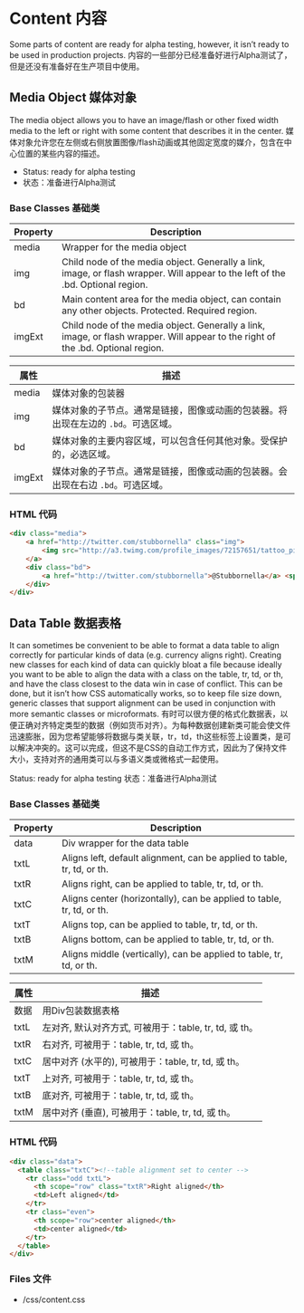 # Content 内容

Some parts of content are ready for alpha testing, however, it isn’t ready to be used in production projects.
内容的一些部分已经准备好进行Alpha测试了，但是还没有准备好在生产项目中使用。

## Media Object 媒体对象

The media object allows you to have an image/flash or other fixed width media to the left or right with some content that describes it in the center.
媒体对象允许您在左侧或右侧放置图像/flash动画或其他固定宽度的媒介，包含在中心位置的某些内容的描述。

* Status: ready for alpha testing
* 状态：准备进行Alpha测试

### Base Classes 基础类

| Property      | Description                            |
| ------------- | ------------------------------------   |
| media         | Wrapper for the media object |
| img           | Child node of the media object. Generally a link, image, or flash wrapper. Will appear to the left of the .bd. Optional region.|
| bd | Main content area for the media object, can contain any other objects. Protected. Required region.|
| imgExt | Child node of the media object. Generally a link, image, or flash wrapper. Will appear to the right of the .bd. Optional region. |


| 属性      | 描述                            |
| ------------- | ------------------------------------   |
| media         | 媒体对象的包装器 |
| img           | 媒体对象的子节点。通常是链接，图像或动画的包装器。将出现在左边的 `.bd`。可选区域。|
| bd | 媒体对象的主要内容区域，可以包含任何其他对象。受保护的，必选区域。 |
| imgExt | 媒体对象的子节点。通常是链接，图像或动画的包装器。会出现在右边 `.bd`。可选区域。 |



### HTML 代码

```html
<div class="media">
	<a href="http://twitter.com/stubbornella" class="img">
		<img src="http://a3.twimg.com/profile_images/72157651/tattoo_pink_bkg_square_mini.jpg" alt="Stubbornella" />
	</a>
	<div class="bd">
		<a href="http://twitter.com/stubbornella">@Stubbornella</a> <span class="detail">14 miniutes ago</span>
	</div>
</div>
```

## Data Table 数据表格

It can sometimes be convenient to be able to format a data table to align correctly for particular kinds of data (e.g. currency aligns right). Creating new classes for each kind of data can quickly bloat a file because ideally you want to be able to align the data with a class on the table, tr, td, or th, and have the class closest to the data win in case of conflict. This can be done, but it isn’t how CSS automatically works, so to keep file size down, generic classes that support alignment can be used in conjunction with more semantic classes or microformats.
有时可以很方便的格式化数据表，以便正确对齐特定类型的数据（例如货币对齐）。为每种数据创建新类可能会使文件迅速膨胀，因为您希望能够将数据与类关联，tr，td，th这些标签上设置类，是可以解决冲突的。这可以完成，但这不是CSS的自动工作方式，因此为了保持文件大小，支持对齐的通用类可以与多语义类或微格式一起使用。

Status: ready for alpha testing
状态：准备进行Alpha测试

### Base Classes 基础类

| Property      | Description                            |
| ------------- | ------------------------------------   |
| data         | Div wrapper for the data table |
| txtL         | Aligns left, default alignment, can be applied to table, tr, td, or th. |
| txtR | Aligns right, can be applied to table, tr, td, or th. |
| txtC | Aligns center (horizontally), can be applied to table, tr, td, or th. |
| txtT | Aligns top, can be applied to table, tr, td, or th. |
| txtB | Aligns bottom, can be applied to table, tr, td, or th. |
| txtM | Aligns middle (vertically), can be applied to table, tr, td, or th. |


| 属性      | 描述                            |
| ------------- | ------------------------------------   |
| 数据         | 用Div包装数据表格 |
| txtL         | 左对齐, 默认对齐方式, 可被用于：table, tr, td, 或 th。 |
| txtR | 右对齐, 可被用于：table, tr, td, 或 th。 |
| txtC | 居中对齐 (水平的), 可被用于：table, tr, td, 或 th。 |
| txtT | 上对齐, 可被用于：table, tr, td, 或 th。 |
| txtB | 底对齐, 可被用于：table, tr, td, 或 th。 |
| txtM | 居中对齐 (垂直), 可被用于：table, tr, td, 或 th。 |

### HTML 代码

```html
<div class="data">
  <table class="txtC"><!--table alignment set to center -->
    <tr class="odd txtL">
      <th scope="row" class="txtR">Right aligned</th>
      <td>Left aligned</td>
    </tr>
    <tr class="even">
      <th scope="row">center aligned</th>
      <td>center aligned</td>
    </tr>
  </table>
</div>
```

### Files 文件
    
* /css/content.css